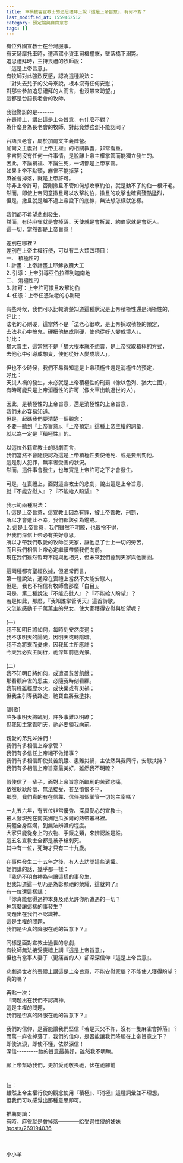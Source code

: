 ```yaml
---
title: 車禍被害宣教士的追思禮拜上說『這是上帝旨意』，有何不對？
last_modified_at: 1559462512
category: 預定論與自由意志
tags: []
---
```


<div>有位外國宣教士在台灣服事。</div>
<div>有天騎摩托車時，遭酒駕小貨車司機撞擊，墜落橋下溺斃。</div>
<div>追思禮拜時，主持喪禮的牧師說：</div>
<div>「這是上帝旨意」。</div>
<div>有牧師對此強烈反感，認為這種說法：</div>
<div>「對失去兒子的父母來說，根本沒有任何安慰；</div>
<div>對那些參加追思禮拜的人而言，也沒帶來盼望。」</div>
<div>這都是台語長老會的牧師。</div>
<div> </div>
<div>我很驚訝的是-------</div>
<div>在喪禮上，講出這是上帝旨意，有什麼不對？</div>
<div>為什麼身為長老會的牧師，對此竟然強烈不能認同？</div>
<div> </div>
<div>台語長老會，屬於加爾文主義陣營。</div>
<div>加爾文主義對『上帝主權』的相關教義，非常看重。</div>
<div>宇宙間沒有任何一件事情，是脫離上帝主權掌管而能獨立發生的。</div>
<div>因此，不論禍福、不論生死，一切都是上帝掌管。</div>
<div>如果上帝不點頭，麻雀不能掉落；</div>
<div>麻雀會掉落，就是上帝許可。</div>
<div>除非上帝許可，否則撒旦不管如何想攻擊約伯，就是動不了約伯一根汗毛。</div>
<div>然而，即使上帝同意撒旦可以攻擊約伯，撒旦的攻擊也確實殘酷猛烈，</div>
<div>但是，撒旦就是越不過上帝設下的底線，無法想怎樣就怎樣。</div>
<div> </div>
<div>我們都不希望悲劇發生，</div>
<div>然而，有時麻雀就是會掉落、天使就是會折翼、約伯家就是會死人。</div>
<div>這一切，當然都是上帝旨意！</div>
<div> </div>
<div>差別在哪裡？</div>
<div>差別在上帝主權行使，可以有二大類四項目：</div>
<div>一、<span style="white-space:pre"> </span>積極性的</div>
<div>1.<span style="white-space:pre"> </span>計畫：上帝計畫主耶穌救贖大工</div>
<div>2.<span style="white-space:pre"> </span>引導：上帝引導亞伯拉罕到迦南地</div>
<div>二、<span style="white-space:pre"> </span>消極性的</div>
<div>3.<span style="white-space:pre"> </span>許可：上帝許可撒旦攻擊約伯</div>
<div>4.<span style="white-space:pre"> </span>任憑：上帝任憑法老的心剛硬</div>
<div> </div>
<div>有些時候，我們可以比較清楚知道這種狀況是上帝積極性還是消極性的，</div>
<div>好比：</div>
<div>法老的心剛硬，這當然不是「法老心很軟，是上帝採取積極的預定，</div>
<div>去法老心中搞鬼，硬把他搞成剛硬，使他從好人變成壞人」。</div>
<div>好比：</div>
<div>猶大賣主，這當然不是「猶大根本就不想賣，是上帝採取積極的方式，</div>
<div>去他心中引導成想賣，使他從好人變成壞人」。</div>
<div> </div>
<div>但也不少時候，我們不易得知這是上帝積極性還是消極性的預定，</div>
<div>好比：</div>
<div>天災人禍的發生，未必就是上帝積極性的刑罰（像以色列、猶大亡國），</div>
<div>有時可能只是上帝消極性的許可（像火車出軌過世的人）。</div>
<div> </div>
<div>因此，是積極性的上帝旨意，還是消極性的上帝旨意，</div>
<div>我們未必容易知道。</div>
<div>但是，起碼我們要清楚一個觀念：</div>
<div>不要一聽到『上帝旨意』、『上帝預定』這種上帝主權的詞彙，</div>
<div>就以為一定是『積極性』的。</div>
<div> </div>
<div>以這位外籍宣教士的悲劇而言，</div>
<div>我們當然不會隨便認為這是上帝積極性要使他死、或是要刑罰他。</div>
<div>這是別人犯罪，無辜者受害的狀況。</div>
<div>然而，這件事會發生，也確實是上帝許可之下才會發生。</div>
<div> </div>
<div>可是，在喪禮上，面對這宣教士的悲劇，說出這是上帝旨意，</div>
<div>就『不能安慰人』？『不能給人盼望』？</div>
<div> </div>
<div>我示範兩種說法：</div>
<div>1.<span style="white-space:pre"> </span>這是上帝旨意，這宣教士因為有罪，被上帝管教、刑罰，</div>
<div>所以才會遭此不幸，我們都該引為鑑戒。</div>
<div>2.<span style="white-space:pre"> </span>這是上帝旨意，我們雖然不明瞭，也很捨不得，</div>
<div>但我們深信上帝必有美好意思，</div>
<div>所以才帶我們敬愛的牧師回天家，讓他息了世上一切的勞苦，</div>
<div>而且我們相信上帝必定繼續帶領我們向前。</div>
<div>現在我們雖然暫時不能與他相見，但未來我們會到天家與他團圓。</div>
<div> </div>
<div>這兩種都有聖經依據，但通常而言，</div>
<div>第一種說法，通常在喪禮上當然不太能安慰人，</div>
<div>但是，我也不相信有牧師會那麼「白目」。</div>
<div>可是，第二種說法『不能安慰人』？『不能給人盼望』？</div>
<div>若是如此，那麼，『我知誰掌管明天』這首詩歌，</div>
<div>又怎能感動千千萬萬主的兒女，使大家獲得安慰與盼望呢？</div>
<div> </div>
<div>(一)</div>
<div>我不知明日將如何，每時刻安然度過；</div>
<div>我不求明天的陽光，因明天或轉陰暗。</div>
<div>我不為將來而憂慮，因我知主所應許；</div>
<div>今天我必與主同行，祂深知前途光景。</div>
<div> </div>
<div>(二)</div>
<div>我不知明日將如何，或遭遇貧苦飢餓；</div>
<div>那看顧麻雀的恩主，必隨我時刻看顧。</div>
<div>我前程雖經歷水火，或快樂或有災禍；</div>
<div>但我主引導我路途，祂寶血將我塗抹。</div>
<div> </div>
<div>[副歌]</div>
<div>許多事明天將臨到，許多事難以明瞭；</div>
<div>但我知主掌管明天，祂必要領我向前。</div>
<div> </div>
<div>親愛的弟兄姊妹們！</div>
<div>我們有多相信上帝掌管？</div>
<div>我們有多信任上帝絕不做錯事？</div>
<div>我們有多相信即使貧苦飢餓、患難災禍，主依然與我同行，安慰扶持？</div>
<div>我們有多相信上帝旨意最美好，雖然我不明瞭？</div>
<div> </div>
<div>假使信了一輩子，面對上帝旨意所臨到的苦難悲痛，</div>
<div>依然耿耿於懷、無法接受、甚至憤恨不平，</div>
<div>那麼，我們真的有在信靠、信任那個掌管一切的主宰嗎？</div>
<div> </div>
<div>一九五六年，有五位非常優秀、深具愛心的宣教士，</div>
<div>被人發現死在南美洲厄瓜多爾的熱帶叢林裡。</div>
<div>屍體全身腐爛，到無法辨識的程度。</div>
<div>大家只能從身上的衣物、手錶之類，來辨認誰是誰。</div>
<div>這五名宣教士全都是被矛槍刺死。</div>
<div>其中有一位，死時才只有二十九歲。</div>
<div> </div>
<div>在事件發生二十五年之後，有人去訪問這些遺孀。</div>
<div>她們講的話，幾乎都一樣：</div>
<div>『我仍不明白神為何讓這樣的事發生，</div>
<div>但我知道這一切乃是為彰顯祂的榮耀，這就夠了』</div>
<div>有一位還這樣講：</div>
<div>『你真能信得過神本身及祂允許你所遭遇的一切？</div>
<div>神怎麼讓這樣的事發生？</div>
<div>問題出在我們不認識神。</div>
<div>這是主權的問題，</div>
<div>我們是否真的降服在祂的旨意下？』</div>
<div> </div>
<div>同樣是面對宣教士過世的悲劇，</div>
<div>有牧師無法接受喪禮上講『這是上帝旨意』，</div>
<div>但也有當事人妻子（更痛苦的人）卻深深信仰『這是上帝旨意』。</div>
<div> </div>
<div>悲劇過世者的喪禮上講這是上帝旨意，不能安慰家屬？不能使人獲得盼望？</div>
<div>真的嗎？</div>
<div> </div>
<div>再貼一次：</div>
<div>『問題出在我們不認識神。</div>
<div>這是主權的問題，</div>
<div>我們是否真的降服在祂的旨意下？』</div>
<div> </div>
<div>我們的信仰，是否能讓我們堅信『若是天父不許，沒有一隻麻雀會掉落』？</div>
<div>而萬一麻雀掉落了，我們的信仰，是否能讓我們降服在上帝旨意之下？</div>
<div>即使流淚，即使不懂，依然深信！</div>
<div>深信---------祂的旨意最美好，雖然我不明瞭。</div>
<div> </div>
<div>願上帝幫助我們，更加愛祂敬畏祂，伏在祂腳前</div>
<div> </div>
<div> </div>
<div>註：</div>
<div>雖然上帝主權行使的觀念使用『積極』、『消極』這種詞彙並不理想，</div>
<div>但我們可以感覺出那種意思即可。</div>
<div> </div>
<div>推薦閱讀：</div>
<div>有時，麻雀就是會掉落————給受過性侵的姊妹</div>
<div><a href="/posts/269194036" target="_blank">/posts/269194036</a></div>
<div> </div>
<div> </div>
<div> </div>
<div>小小羊</div>
